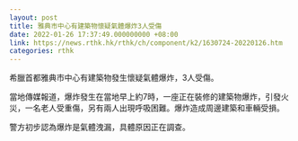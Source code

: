 ```yaml
---
layout: post
title: 雅典市中心有建築物懷疑氣體爆炸3人受傷
date: 2022-01-26 17:37:49.000000000 +08:00
link: https://news.rthk.hk/rthk/ch/component/k2/1630724-20220126.htm
categories: rthk
---
```


希臘首都雅典市中心有建築物發生懷疑氣體爆炸，3人受傷。

當地傳媒報道，爆炸發生在當地早上約7時，一座正在裝修的建築物爆炸，引發火災，一名老人受重傷，另有兩人出現呼吸困難。爆炸造成周邊建築和車輛受損。

警方初步認為爆炸是氣體洩漏，具體原因正在調查。
